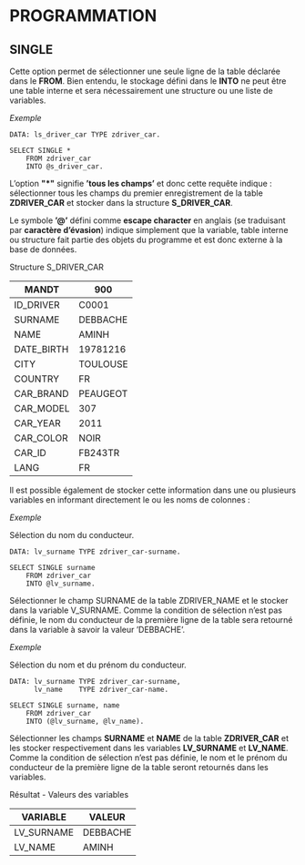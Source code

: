 # **PROGRAMMATION**

## **SINGLE**

Cette option permet de sélectionner une seule ligne de la table déclarée dans le **FROM**. Bien entendu, le stockage défini dans le **INTO** ne peut être une table interne et sera nécessairement une structure ou une liste de variables.

_Exemple_

```ABAP
DATA: ls_driver_car TYPE zdriver_car.

SELECT SINGLE *
    FROM zdriver_car
    INTO @s_driver_car.
```

L’option **"\*"** signifie **’tous les champs’** et donc cette requête indique : sélectionner tous les champs du premier enregistrement de la table **ZDRIVER_CAR** et stocker dans la structure **S_DRIVER_CAR**.

Le symbole **’@’** défini comme **escape character** en anglais (se traduisant par **caractère d’évasion**) indique simplement que la variable, table interne ou structure fait partie des objets du programme et est donc externe à la base de données.

Structure S_DRIVER_CAR

| **MANDT**  | **900**  |
| ---------- | -------- |
| ID_DRIVER  | C0001    |
| SURNAME    | DEBBACHE |
| NAME       | AMINH    |
| DATE_BIRTH | 19781216 |
| CITY       | TOULOUSE |
| COUNTRY    | FR       |
| CAR_BRAND  | PEAUGEOT |
| CAR_MODEL  | 307      |
| CAR_YEAR   | 2011     |
| CAR_COLOR  | NOIR     |
| CAR_ID     | FB243TR  |
| LANG       | FR       |

Il est possible également de stocker cette information dans une ou plusieurs variables en informant directement le ou les noms de colonnes :

_Exemple_

Sélection du nom du conducteur.

```ABAP
DATA: lv_surname TYPE zdriver_car-surname.

SELECT SINGLE surname
    FROM zdriver_car
    INTO @lv_surname.
```

Sélectionner le champ SURNAME de la table ZDRIVER_NAME et le stocker dans la variable V_SURNAME. Comme la condition de sélection n’est pas définie, le nom du conducteur de la première ligne de la table sera retourné dans la variable à savoir la valeur ’DEBBACHE’.

_Exemple_

Sélection du nom et du prénom du conducteur.

```ABAP
DATA: lv_surname TYPE zdriver_car-surname,
      lv_name    TYPE zdriver_car-name.

SELECT SINGLE surname, name
    FROM zdriver_car
    INTO (@lv_surname, @lv_name).
```

Sélectionner les champs **SURNAME** et **NAME** de la table **ZDRIVER_CAR** et les stocker respectivement dans les variables **LV_SURNAME** et **LV_NAME**. Comme la condition de sélection n’est pas définie, le nom et le prénom du conducteur de la première ligne de la table seront retournés dans les variables.

Résultat - Valeurs des variables

| **VARIABLE** | **VALEUR** |
| ------------ | ---------- |
| LV_SURNAME   | DEBBACHE   |
| LV_NAME      | AMINH      |
